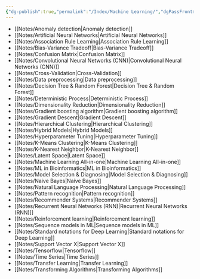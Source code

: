 ```yaml
---
{"dg-publish":true,"permalink":"/Index/Machine Learning/","dgPassFrontmatter":true,"noteIcon":""}
---
```


- [[Notes/Anomaly detection\|Anomaly detection]]
- [[Notes/Artificial Neural Networks\|Artificial Neural Networks]]
- [[Notes/Association Rule Learning\|Association Rule Learning]]
- [[Notes/Bias-Variance Tradeoff\|Bias-Variance Tradeoff]]
- [[Notes/Confusion Matrix\|Confusion Matrix]]
- [[Notes/Convolutional Neural Networks (CNN)\|Convolutional Neural Networks (CNN)]]
- [[Notes/Cross-Validation\|Cross-Validation]]
- [[Notes/Data preprocessing\|Data preprocessing]]
- [[Notes/Decision Tree & Random Forest\|Decision Tree & Random Forest]]
- [[Notes/Deterministic Process\|Deterministic Process]]
- [[Notes/Dimensionality Reduction\|Dimensionality Reduction]]
- [[Notes/Gradient boosting algorithm\|Gradient boosting algorithm]]
- [[Notes/Gradient Descent\|Gradient Descent]]
- [[Notes/Hierarchical Clustering\|Hierarchical Clustering]]
- [[Notes/Hybrid Models\|Hybrid Models]]
- [[Notes/Hyperparameter Tuning\|Hyperparameter Tuning]]
- [[Notes/K-Means Clustering\|K-Means Clustering]]
- [[Notes/K-Nearest Neighbor\|K-Nearest Neighbor]]
- [[Notes/Latent Space\|Latent Space]]
- [[Notes/Machine Learning All-in-one\|Machine Learning All-in-one]]
- [[Notes/ML in Bioinformatics\|ML in Bioinformatics]]
- [[Notes/Model Selection & Diagnosing\|Model Selection & Diagnosing]]
- [[Notes/Naive Bayes\|Naive Bayes]]
- [[Notes/Natural Language Processing\|Natural Language Processing]]
- [[Notes/Pattern recognition\|Pattern recognition]]
- [[Notes/Recommender Systems\|Recommender Systems]]
- [[Notes/Recurrent Neural Networks (RNN)\|Recurrent Neural Networks (RNN)]]
- [[Notes/Reinforcement learning\|Reinforcement learning]]
- [[Notes/Sequence models in ML\|Sequence models in ML]]
- [[Notes/Standard notations for Deep Learning\|Standard notations for Deep Learning]]
- [[Notes/Support Vector X\|Support Vector X]]
- [[Notes/Tensorflow\|Tensorflow]]
- [[Notes/Time Series\|Time Series]]
- [[Notes/Transfer Learning\|Transfer Learning]]
- [[Notes/Transforming Algorithms\|Transforming Algorithms]]
